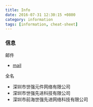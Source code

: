 ```yaml
---
title: Info
date: 2016-07-31 12:30:15 +0800
category: information
tags: [information, cheat-sheet]
---
```


### 信息

邮件

* [mail](https://mail.sekorm.com/owa/#path=/mail)

全名

* 深圳市世强元件网络有限公司
* 深圳市世强先进科技有限公司
* 深圳市前海世强先进网络科技有限公司
